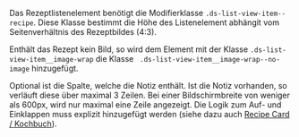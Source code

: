 Das Rezeptlistenelement benötigt die Modifierklasse `.ds-list-view-item--recipe`. Diese Klasse bestimmt die Höhe des Listenelement abhängit vom Seitenverhältnis des Rezeptbildes (4:3).

Enthält das Rezept kein Bild, so wird dem Element mit der Klasse `.ds-list-view-item__image-wrap` die Klasse ` .ds-list-view-item__image-wrap--no-image` hinzugefügt. 

Optional ist die Spalte, welche die Notiz enthält. Ist die Notiz vorhanden, so verläuft diese über maximal 3 Zeilen. Bei einer Bildschirmbreite von weniger als 600px, wird nur maximal eine Zeile angezeigt. Die Logik zum Auf- und Einklappen muss explizit hinzugefügt werden (siehe dazu auch [Recipe Card / Kochbuch](group-recipe-card-component-cookbook)).